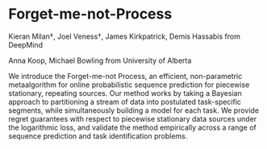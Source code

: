 # Forget-me-not-Process

Kieran Milan†, Joel Veness†, James Kirkpatrick, Demis Hassabis from DeepMind

Anna Koop, Michael Bowling from University of Alberta

We introduce the Forget-me-not Process, an efficient, non-parametric metaalgorithm for online probabilistic sequence prediction for piecewise stationary, repeating sources. Our method works by taking a Bayesian approach to partitioning a stream of data into postulated task-specific segments, while simultaneously building a model for each task. We provide regret guarantees with respect to piecewise stationary data sources under the logarithmic loss, and validate the method empirically across a range of sequence prediction and task identification problems.

